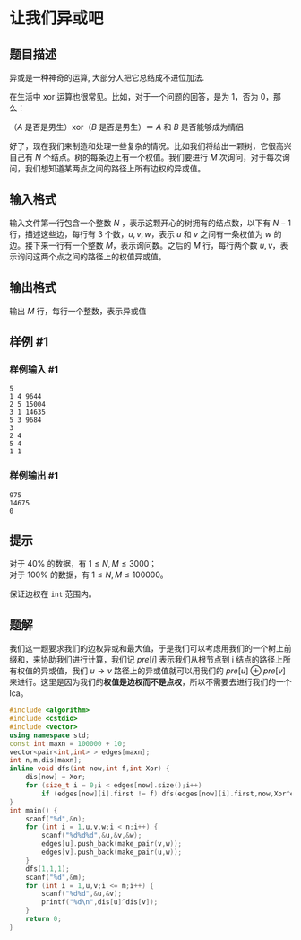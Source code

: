 # 让我们异或吧

## 题目描述

异或是一种神奇的运算, 大部分人把它总结成不进位加法.

在生活中 xor 运算也很常见。比如，对于一个问题的回答，是为 $1$，否为 $0$，那么：

（$A$ 是否是男生）xor（$B$ 是否是男生）＝ $A$ 和 $B$ 是否能够成为情侣

好了，现在我们来制造和处理一些复杂的情况。比如我们将给出一颗树，它很高兴自己有 $N$ 个结点。树的每条边上有一个权值。我们要进行 $M$ 次询问，对于每次询问，我们想知道某两点之间的路径上所有边权的异或值。

## 输入格式

输入文件第一行包含一个整数 $N$ ，表示这颗开心的树拥有的结点数，以下有 $N-1$ 行，描述这些边，每行有 3 个数，$u,v,w$，表示 $u$ 和 $v$ 之间有一条权值为 $w$ 的边。接下来一行有一个整数 $M$，表示询问数。之后的 $M$ 行，每行两个数 $u,v$，表示询问这两个点之间的路径上的权值异或值。

## 输出格式

输出 $M$ 行，每行一个整数，表示异或值

## 样例 #1

### 样例输入 #1

```
5
1 4 9644
2 5 15004
3 1 14635
5 3 9684
3
2 4
5 4
1 1
```

### 样例输出 #1

```
975
14675
0
```

## 提示

对于 $40\%$ 的数据，有 $1 \le N,M \le 3000$；  
对于 $100\%$ 的数据，有 $1 \le N ,M\le 100000$。

保证边权在 `int` 范围内。

## 题解
我们这一题要求我们的边权异或和最大值，于是我们可以考虑用我们的一个树上前缀和，来协助我们进行计算，我们记 $pre[i]$ 表示我们从根节点到 i 结点的路径上所有权值的异或值，我们 $u\to v$ 路径上的异或值就可以用我们的 $pre[u]\oplus pre[v]$ 来进行。这里是因为我们的**权值是边权而不是点权**，所以不需要去进行我们的一个 lca。

```cpp
#include <algorithm>
#include <cstdio>
#include <vector>
using namespace std;
const int maxn = 100000 + 10;
vector<pair<int,int> > edges[maxn];
int n,m,dis[maxn];
inline void dfs(int now,int f,int Xor) {
    dis[now] = Xor;
    for (size_t i = 0;i < edges[now].size();i++)
        if (edges[now][i].first != f) dfs(edges[now][i].first,now,Xor^edges[now][i].second);
}
int main() {
    scanf("%d",&n);
    for (int i = 1,u,v,w;i < n;i++) {
        scanf("%d%d%d",&u,&v,&w);
        edges[u].push_back(make_pair(v,w));
        edges[v].push_back(make_pair(u,w));
    }
    dfs(1,1,1);
    scanf("%d",&m);
    for (int i = 1,u,v;i <= m;i++) {
        scanf("%d%d",&u,&v);
        printf("%d\n",dis[u]^dis[v]);
    }
    return 0;
}
```
